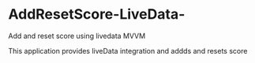 # AddResetScore-LiveData-
Add and reset score using livedata MVVM

This application provides liveData integration and addds and resets score
